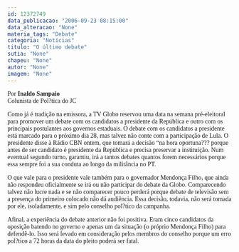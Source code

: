 ```yaml
---
id: 12372749
data_publicacao: "2006-09-23 08:15:00"
data_alteracao: "None"
materia_tags: "Debate"
categoria: "Notícias"
titulo: "O último debate"
sutia: "None"
chapeu: "None"
autor: "None"
imagem: "None"
---
```

<p><P><FONT face=Verdana>Por&nbsp;<STRONG>Inaldo Sampaio</STRONG><BR>Colunista de Pol?tica do JC<BR></FONT><FONT face=Verdana></FONT></P></p>
<p><P><FONT face=Verdana>Como&nbsp;já é tradição na emissora, a TV Globo reservou uma data na semana pré-eleitoral para promover um debate com os candidatos a presidente da República e outro com os principais postulantes aos governos estaduais. O debate com os candidatos a presidente está marcado para o próximo dia 28, mas talvez não conte com a participação de Lula. O presidente disse à Rádio CBN ontem, que tomará a decisão “na hora oportuna??? porque antes de ser candidato é presidente da República e precisa preservar a instituição. Num eventual segundo turno, garantiu, irá a tantos debates quantos forem necessários porque essa sempre foi a sua conduta ao longo da militância no PT.</FONT></P></p>
<p><P><FONT face=Verdana>O que vale para o presidente vale também para o governador Mendonça Filho, que ainda não respondeu oficialmente se irá ou não participar do debate da Globo. Comparecendo talvez não lucre nada e se não comparecer pouco perderá porque debate de televisão sem a presença do primeiro colocado não dá audiência. Essa decisão, todavia, não será tomada por ele, isoladamente, e sim pelo conselho pol?tico da campanha.</FONT></P></p>
<p><P><FONT face=Verdana>Afinal, a&nbsp;experiência do debate anterior não foi positiva. Eram cinco candidatos da oposição batendo no governo e apenas um da situação (o próprio Mendonça Filho) para defendê-lo. Isso será levado em consideração pelos membros do conselho porque um erro pol?tico a 72 horas da data do pleito poderá ser fatal.</FONT></P> </p>
